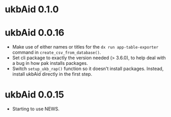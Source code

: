 # ukbAid 0.1.0

# ukbAid 0.0.16

-   Make use of either names or titles for the
    `dx run app-table-exporter` command in `create_csv_from_database()`.
-   Set cli package to exactly the version needed (\> 3.6.0), to help
    deal with a bug in how pak installs packages.
-   Switch `setup_ukb_rap()` function so it doesn't install packages.
    Instead, install ukbAid directly in the first step.

# ukbAid 0.0.15

-   Starting to use NEWS.
